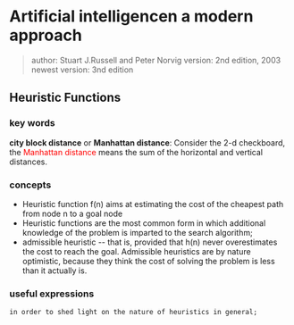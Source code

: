 # Artificial intelligencen a modern approach
> author: Stuart J.Russell and Peter Norvig
> version: 2nd edition, 2003
> newest version: 3nd edition

## Heuristic Functions

### key words
<strong>city block distance</strong> or <strong>Manhattan distance</strong>: Consider the 2-d checkboard, the <font color="red">Manhattan distance</font> means the sum of the horizontal and vertical distances.

### concepts
- Heuristic function f(n) aims at estimating the cost of the cheapest path from node n to a goal node
- Heuristic functions are the most common form in which additional knowledge of the problem is imparted to the search algorithm;
- admissible heuristic -- that is, provided that h(n) never overestimates the cost to reach the goal. Admissible heuristics are by nature optimistic, because they think the cost of solving the problem is less than it actually is.

### useful expressions

```
in order to shed light on the nature of heuristics in general;
```
